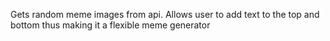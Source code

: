 Gets random meme images from api.
Allows user to add text to the top and bottom thus making it a flexible meme generator
